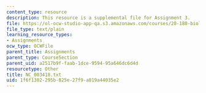 ```yaml
---
content_type: resource
description: This resource is a supplemental file for Assignment 3.
file: https://ol-ocw-studio-app-qa.s3.amazonaws.com/courses/20-180-biological-engineering-programming-spring-2006/1f6f1302295b825e27f9a819a44035e2_NC_003418.txt
file_type: text/plain
learning_resource_types:
- Assignments
ocw_type: OCWFile
parent_title: Assignments
parent_type: CourseSection
parent_uid: a2517b9f-faab-1dce-9594-95a646dc6d4d
resourcetype: Other
title: NC_003418.txt
uid: 1f6f1302-295b-825e-27f9-a819a44035e2
---
```

